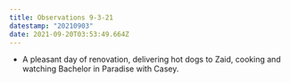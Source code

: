 ```yaml
---
title: Observations 9-3-21
datestamp: "20210903"
date: 2021-09-20T03:53:49.664Z
---
```

- A pleasant day of renovation, delivering hot dogs to Zaid, cooking and watching Bachelor in Paradise with Casey.